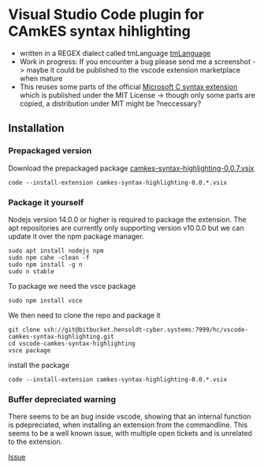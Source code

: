 # Visual Studio Code plugin for CAmkES syntax hihlighting

* written in a REGEX dialect called tmLanguage [tmLanguage](https://macromates.com/manual/en/language_grammars)
* Work in progress: If you encounter a bug please send me a screenshot -> maybe it could be published to the vscode extension marketplace when mature
* This reuses some parts of the official [Microsoft C syntax extension](https://github.com/microsoft/vscode/tree/main/extensions/cpp) which is published under the MIT License -> though only some parts are copied, a distribution under MIT might be ?neccessary?



## Installation

### Prepackaged version


Download the prepackaged package [camkes-syntax-highlighting-0.0.7.vsix](https://wiki.hensoldt-cyber.systems/download/attachments/14844307/camkes-syntax-highlighting-0.0.7.vsix?version=1&modificationDate=1637335449603&api=v2)


``` 
code --install-extension camkes-syntax-highlighting-0.0.*.vsix
```



### Package it yourself


Nodejs  version 14.0.0 or higher is required to package the extension. The apt repositories are currently only supporting version v10.0.0 but we can update it over the npm package manager.

```
sudo apt install nodejs npm
sudo npm cahe -clean -f
sudo npm install -g n
sudo n stable
```



To package we need the vsce package

```
sudo npm install vsce
```



We then need to clone the repo and package it

```
git clone ssh://git@bitbucket.hensoldt-cyber.systems:7999/hc/vscode-camkes-syntax-highlighting.git
cd vscode-camkes-syntax-highlighting
vsce package
```



install the package

```
code --install-extension camkes-syntax-highlighting-0.0.*.vsix
```


### Buffer depreciated warning

There seems to be an bug inside vscode, showing that an internal function is pdepreciated, when installing an extension from the commandline.
This seems to be a well known issue, with multiple open tickets and is unrelated to the extension.

[Issue](https://github.com/microsoft/vscode/issues/136874)


